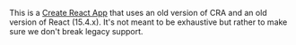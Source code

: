 This is a [Create React App](https://github.com/facebookincubator/create-react-app) that uses an old version of CRA and an old version of React (15.4.x). It's not meant to be exhaustive but rather to make sure we don't break legacy support.
